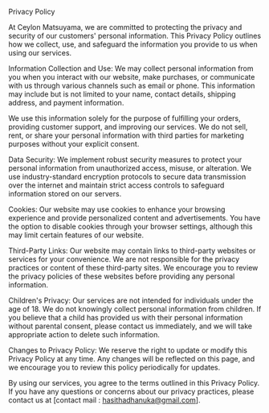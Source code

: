Privacy Policy

At Ceylon Matsuyama, we are committed to protecting the privacy and security of our customers' personal information. This Privacy Policy outlines how we collect, use, and safeguard the information you provide to us when using our services.

Information Collection and Use:
We may collect personal information from you when you interact with our website, make purchases, or communicate with us through various channels such as email or phone. This information may include but is not limited to your name, contact details, shipping address, and payment information.

We use this information solely for the purpose of fulfilling your orders, providing customer support, and improving our services. We do not sell, rent, or share your personal information with third parties for marketing purposes without your explicit consent.

Data Security:
We implement robust security measures to protect your personal information from unauthorized access, misuse, or alteration. We use industry-standard encryption protocols to secure data transmission over the internet and maintain strict access controls to safeguard information stored on our servers.

Cookies:
Our website may use cookies to enhance your browsing experience and provide personalized content and advertisements. You have the option to disable cookies through your browser settings, although this may limit certain features of our website.

Third-Party Links:
Our website may contain links to third-party websites or services for your convenience. We are not responsible for the privacy practices or content of these third-party sites. We encourage you to review the privacy policies of these websites before providing any personal information.

Children's Privacy:
Our services are not intended for individuals under the age of 18. We do not knowingly collect personal information from children. If you believe that a child has provided us with their personal information without parental consent, please contact us immediately, and we will take appropriate action to delete such information.

Changes to Privacy Policy:
We reserve the right to update or modify this Privacy Policy at any time. Any changes will be reflected on this page, and we encourage you to review this policy periodically for updates.

By using our services, you agree to the terms outlined in this Privacy Policy. If you have any questions or concerns about our privacy practices, 
please contact us at [contact mail : hasithadhanuka@gmail.com].
